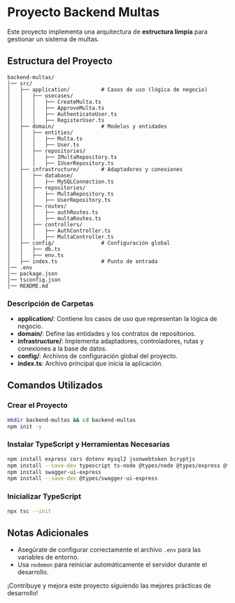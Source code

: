 # Proyecto Backend Multas

Este proyecto implementa una arquitectura de **estructura limpia** para gestionar un sistema de multas.

## Estructura del Proyecto

```plaintext
backend-multas/
│── src/
│   ├── application/          # Casos de uso (lógica de negocio)
│   │   ├── usecases/
│   │   │   ├── CreateMulta.ts
│   │   │   ├── ApproveMulta.ts
│   │   │   ├── AuthenticateUser.ts
│   │   │   ├── RegisterUser.ts
│   ├── domain/               # Modelos y entidades
│   │   ├── entities/
│   │   │   ├── Multa.ts
│   │   │   ├── User.ts
│   │   ├── repositories/
│   │   │   ├── IMultaRepository.ts
│   │   │   ├── IUserRepository.ts
│   ├── infrastructure/       # Adaptadores y conexiones
│   │   ├── database/
│   │   │   ├── MySQLConnection.ts
│   │   ├── repositories/
│   │   │   ├── MultaRepository.ts
│   │   │   ├── UserRepository.ts
│   │   ├── routes/
│   │   │   ├── authRoutes.ts
│   │   │   ├── multaRoutes.ts
│   │   ├── controllers/
│   │   │   ├── AuthController.ts
│   │   │   ├── MultaController.ts
│   ├── config/               # Configuración global
│   │   ├── db.ts
│   │   ├── env.ts
│   ├── index.ts              # Punto de entrada
│── .env
│── package.json
│── tsconfig.json
│── README.md
```

### Descripción de Carpetas

- **application/**: Contiene los casos de uso que representan la lógica de negocio.
- **domain/**: Define las entidades y los contratos de repositorios.
- **infrastructure/**: Implementa adaptadores, controladores, rutas y conexiones a la base de datos.
- **config/**: Archivos de configuración global del proyecto.
- **index.ts**: Archivo principal que inicia la aplicación.

## Comandos Utilizados

### Crear el Proyecto

```bash
mkdir backend-multas && cd backend-multas
npm init -y
```

### Instalar TypeScript y Herramientas Necesarias

```bash
npm install express cors dotenv mysql2 jsonwebtoken bcryptjs
npm install --save-dev typescript ts-node @types/node @types/express @types/cors @types/jsonwebtoken @types/bcryptjs nodemon
npm install swagger-ui-express
npm install --save-dev @types/swagger-ui-express
```

### Inicializar TypeScript

```bash
npx tsc --init
```

## Notas Adicionales

- Asegúrate de configurar correctamente el archivo `.env` para las variables de entorno.
- Usa `nodemon` para reiniciar automáticamente el servidor durante el desarrollo.

¡Contribuye y mejora este proyecto siguiendo las mejores prácticas de desarrollo!
